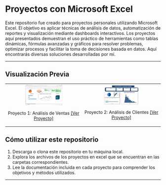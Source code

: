 # Proyectos con Microsoft Excel 

Este repositorio fue creado para proyectos personales utilizando Microsoft Excel. El objetivo es aplicar técnicas de análisis de datos, automatización de reportes y visualización mediante dashboards interactivos. Los proyectos aquí presentados demuestran el uso práctico de herramientas como tablas dinámicas, fórmulas avanzadas y gráficos para resolver problemas, optimizar procesos y facilitar la toma de decisiones basada en datos. Aquí encontrarás diversas soluciones desarrolladas por mí.

---

## Visualización Previa

<table>
  <tr>
    <td align="center">
        <img src="https://github.com/edinvalle/Excel-Dashboards/blob/main/Proyecto1/ImagenI.png" alt="Proyecto 1" style="width: 120px; height: auto;" title="Proyecto 1">
        <p>Proyecto 1: Análisis de Ventas <a href="https://1drv.ms/x/c/24f6eec3d061e8ae/EQISrUFWRQxIlEvMlmXnwwQBi3xUPODMFEBSbr44juwdIA?e=njWkro" target="_blank">[Ver Proyecto]</a></p>
    </td>
    <td align="center">
        <img src="https://raw.githubusercontent.com/edinvalle/PowerBI-Dashboards/main/Proyecto2/Imagen%202.png" alt="Proyecto 2" style="width: 120px; height: auto;" title="Proyecto 2">
        <p>Proyecto 2: Análisis de Clientes <a href="https://app.powerbi.com/view?r=eyJrIjoiZTI3YzVhNTAtMmI1MC00NTdjLWExMjgtODc4ZDJhMmVhZGQ4IiwidCI6IjBmNzg1NDlkLTNlZWMtNDNhZi1iNTZhLTZmN2IwNDJkNmM5YSIsImMiOjR9" target="_blank">[Ver Proyecto]</a></p>
    </td>
  </tr>
</table>




## Cómo utilizar este repositorio

1. Descarga o clona este repositorio en tu máquina local.
2. Explora los archivos de los proyectos en excel que se encuentran en las carpetas correspondientes.
4. Lee la documentación incluida en cada proyecto para comprender los objetivos y métodos utilizados.

---
